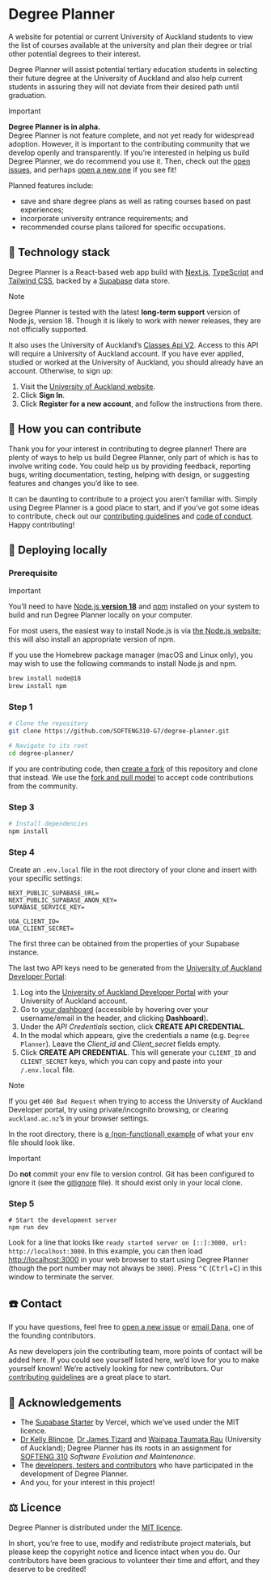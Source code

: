 # Degree Planner

A website for potential or current University of Auckland students to view the list of courses available at the university and plan their degree or trial other potential degrees to their interest.

Degree Planner will assist potential tertiary education students in selecting their future degree at the University of Auckland and also help current students in assuring they will not deviate from their desired path until graduation.

> [!IMPORTANT]
> **Degree Planner is in alpha.**\
> Degree Planner is not feature complete, and not yet ready for widespread adoption. However, it is important to the contributing community that we develop openly and transparently. If you’re interested in helping us build Degree Planner, we do recommend you use it. Then, check out the [open issues](https://github.com/SOFTENG310-G7/degree-planner/issues), and perhaps [open a new one](https://github.com/SOFTENG310-G7/degree-planner/issues/new/choose) if you see fit!

Planned features include:

- save and share degree plans as well as rating courses based on past experiences;
- incorporate university entrance requirements; and
- recommended course plans tailored for specific occupations.

## 🍔 Technology stack

Degree Planner is a React-based web app build with [Next.js](https://nextjs.org), [TypeScript](https://www.typescriptlang.org) and [Tailwind CSS](https://tailwindcss.com), backed by a [Supabase](https://supabase.com) data store.

> [!NOTE]
> Degree Planner is tested with the latest **long-term support** version of  Node.js, version&nbsp;18. Though it is likely to work with newer releases, they are not officially supported.

It also uses the University of Auckland’s [Classes Api V2](https://developer.auckland.ac.nz/prd/documentation/api-classes-v2). Access to this API will require a University of Auckland account. If you have ever applied, studied or worked at the University of Auckland, you should already have an account. Otherwise, to sign up:

1. Visit the [University of Auckland website](https://www.auckland.ac.nz).
1. Click **Sign In**.
2. Click **Register for a new account**, and follow the instructions from there.

## 🫵 How you can contribute

Thank you for your interest in contributing to degree planner! There are plenty of ways to help us build Degree Planner, only part of which is has to involve writing code. You could help us by providing feedback, reporting bugs, writing documentation, testing, helping with design, or suggesting features and changes you’d like to see.

It can be daunting to contribute to a project you aren’t familiar with. Simply using Degree Planner is a good place to start, and if you’ve got some ideas to contribute, check out our [contributing guidelines](/CONTRIBUTING.md) and [code of conduct](/CODE_OF_CONDUCT.md). Happy contributing!

## 🚀 Deploying locally

### Prerequisite

> [!IMPORTANT]
> You’ll need to have [Node.js **version 18**](https://nodejs.org) and [npm](https://www.npmjs.com) installed on your system to build and run Degree Planner locally on your computer.

For most users, the easiest way to install Node.js is via [the Node.js website](https://nodejs.org/en/download); this will also install an appropriate version of npm.

If you use the Homebrew package manager (macOS and Linux only), you may wish to use the following commands to install Node.js and npm.

```sh
brew install node@18
brew install npm
```

### Step 1

```sh
# Clone the repository
git clone https://github.com/SOFTENG310-G7/degree-planner.git

# Navigate to its root
cd degree-planner/
```

If you are contributing code, then [create a fork](https://docs.github.com/en/get-started/quickstart/fork-a-repo) of this repository and clone that instead. We use the [fork and pull model](https://docs.github.com/en/pull-requests/collaborating-with-pull-requests/getting-started/about-collaborative-development-models) to accept code contributions from the community.

### Step 3

```sh
# Install dependencies
npm install
```

### Step 4

Create an `.env.local` file in the root directory of your clone and insert with your specific settings:

```
NEXT_PUBLIC_SUPABASE_URL=
NEXT_PUBLIC_SUPABASE_ANON_KEY=
SUPABASE_SERVICE_KEY=

UOA_CLIENT_ID=
UOA_CLIENT_SECRET=
```

The first three can be obtained from the properties of your Supabase instance.

The last two API keys need to be generated from the [University of Auckland Developer Portal](https://developer.auckland.ac.nz):

1. Log into the [University of Auckland Developer Portal](https://developer.auckland.ac.nz) with your University of Auckland account.
3. Go to [your dashboard](https://developer.auckland.ac.nz/prd/dashboard) (accessible by hovering over your username/email in the header, and clicking **Dashboard**).
4. Under the *API Credentials* section, click **CREATE API CREDENTIAL**.
5. In the modal which appears, give the credentials a name (e.g. `Degree Planner`). Leave the *‌Client\_id* and *Client\_secret* fields empty.
6. Click **CREATE API CREDENTIAL**. This will generate your `CLIENT_ID` and `CLIENT_SECRET` keys, which you can copy and paste into your `/.env.local` file.

> [!NOTE]
> If you get `400 Bad Request` when trying to access the University of Auckland Developer portal, try using private/incognito browsing, or clearing `auckland.ac.nz`’s in your browser settings.

In the root directory, there is [a (non-functional) example](/.env.local.example) of what your env file should look like.

> [!IMPORTANT]
> Do **not** commit your env file to version control. Git has been configured to ignore it (see the [gitignore](/.gitignore) file). It should exist only in your local clone.

### Step 5

```
# Start the development server
npm run dev
```

Look for a line that looks like `ready started server on [::]:3000, url: http://localhost:3000`. In this example, you can then load <http://localhost:3000> in your web browser to start using Degree Planner (though the port number may not always be `3000`). Press <kbd>⌃</kbd><kbd>C</kbd> (<kbd>Ctrl</kbd>+<kbd>C</kbd>) in this window to terminate the server.

## ☎️ Contact

If you have questions, feel free to [open a new issue](https://github.com/SOFTENG310-G7/degree-planner/issues/new/choose) or [email Dana](mailto:mseo447@aucklanduni.ac.nz), one of the founding contributors.

As new developers join the contributing team, more points of contact will be added here. If you could see yourself listed here, we’d love for you to make yourself known! We’re actively looking for new contributors. Our [contributing guidelines](/CONTRIBUTING.md) are a great place to start.

## 💝 Acknowledgements

- The [Supabase Starter](https://github.com/vercel/next.js/tree/canary/examples/with-supabase) by Vercel, which we’ve used under the MIT licence.
- [Dr&nbsp;Kelly Blincoe](https://profiles.auckland.ac.nz/k-blincoe), [Dr&nbsp;James Tizard](https://profiles.auckland.ac.nz/james-tizard) and [Waipapa Taumata Rau](https://www.auckland.ac.nz) (University of Auckland); Degree Planner has its roots in an assignment for [SOFTENG&nbsp;310](https://courseoutline.auckland.ac.nz/dco/course/SOFTENG/310) *Software Evolution and Maintenance*.
- The [developers, testers and contributors](https://github.com/SOFTENG310-G7/degree-planner/wiki/Contributors) who have participated in the development of Degree Planner.
- And you, for your interest in this project!

## ⚖️ Licence

Degree Planner is distributed under the [MIT licence](/LICENSE).

In short, you’re free to use, modify and redistribute project materials, but please keep the copyright notice and licence intact when you do. Our contributors have been gracious to volunteer their time and effort, and they deserve to be credited!
